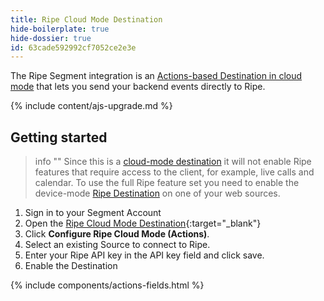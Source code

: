 ```yaml
---
title: Ripe Cloud Mode Destination
hide-boilerplate: true
hide-dossier: true
id: 63cade592992cf7052ce2e3e
---
```


The Ripe Segment integration is an [Actions-based Destination in cloud mode](/docs/connections/destinations/#connection-modes) that lets you send your backend events directly to Ripe.

{% include content/ajs-upgrade.md %}

## Getting started

> info ""
> Since this is a [cloud-mode destination](https://segment.com/docs/connections/destinations/#connection-modes) it will not enable Ripe features that require access to the client, for example, live calls and calendar. To use the full Ripe feature set you need to enable the device-mode [Ripe Destination](https://segment.com/docs/connections/destinations/catalog/actions-ripe-web/) on one of your web sources.


1. Sign in to your Segment Account
2. Open the [Ripe Cloud Mode Destination](https://app.segment.com/goto-my-workspace/destinations/catalog/actions-ripe-cloud/){:target="_blank"}
3. Click **Configure Ripe Cloud Mode (Actions)**.
4. Select an existing Source to connect to Ripe.
5. Enter your Ripe API key in the API key field and click save.
6. Enable the Destination

{% include components/actions-fields.html %}
